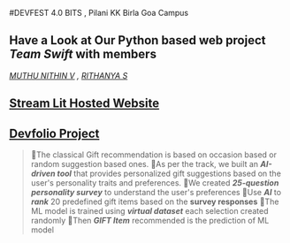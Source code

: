 #DEVFEST 4.0 BITS , Pilani KK Birla Goa Campus
## Have a Look at Our Python based web project *Team Swift* with members 
 *[MUTHU NITHIN V](https://www.linkedin.com/in/muthu-nithin/) , [RITHANYA S](https://www.linkedin.com/in/rithanya-s-baa566259/)*
## [Stream Lit Hosted Website](https://devfest-40-goa-mkr.streamlit.app/)
## [Devfolio Project](https://devfolio.co/projects/swift-50ba)

> 📍The classical Gift recommendation is based on occasion based or random suggestion based ones.
>📍As per the track, we built an ***AI-driven tool*** that provides personalized  gift suggestions based on the user's personality traits and preferences.
>📍We created ***25-question personality survey*** to understand the user's preferences
>📍Use ***AI*** to ***rank*** 20 predefined gift items based on the **survey responses**
>📍The ML model is trained using ***virtual dataset*** each selection created randomly
>📍Then  ***GIFT Item*** recommended  is the prediction of ML model
